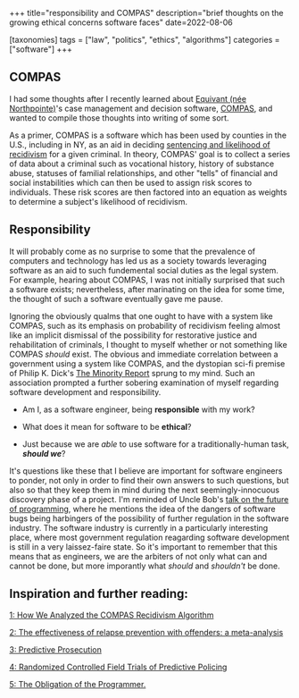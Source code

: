 +++
title="responsibility and COMPAS"
description="brief thoughts on the growing ethical concerns software faces"
date=2022-08-06

[taxonomies]
tags = ["law", "politics", "ethics", "algorithms"]
categories = ["software"]
+++

## COMPAS

I had some thoughts after I recently learned about [Equivant (née Northpointe)](https://www.equivant.com/)'s case management and decision software, [COMPAS](https://en.wikipedia.org/wiki/COMPAS_(software)), and wanted to compile those thoughts into writing of some sort. 

As a primer, COMPAS is a software which has been used by counties in the U.S., including in NY, as an aid in deciding [sentencing and likelihood of recidivism](https://s3.documentcloud.org/documents/2840784/Practitioner-s-Guide-to-COMPAS-Core.pdf) for a given criminal. In theory, COMPAS' goal is to collect a series of data about a criminal such as vocational history, history of substance abuse, statuses of familial relationships, and other "tells" of financial and social instabilities which can then be used to assign risk scores to individuals. These risk scores are then factored into an equation as weights to determine a subject's likelihood of recidivism. 

## Responsibility

It will probably come as no surprise to some that the prevalence of computers and technology has led us as a society towards leveraging software as an aid to such fundemental social duties as the legal system. For example, hearing about COMPAS, I was not initially surprised that such a software exists; nevertheless, after marinating on the idea for some time, the thought of such a software eventually gave me pause.

Ignoring the obviously qualms that one ought to have with a system like COMPAS, such as its emphasis on probability of recidivism feeling almost like an implicit dismissal of the possibility for restorative justice and rehabilitation of criminals, I thought to myself whether or not something like COMPAS *should* exist. The obvious and immediate correlation between a government using a system like COMPAS, and the dystopian sci-fi premise of Philip K. Dick's [The Minority Report](https://en.wikipedia.org/wiki/The_Minority_Report) sprung to my mind. Such an association prompted a further sobering examination of myself regarding software development and responsibility.

- Am I, as a software engineer, being **responsible** with my work? 

- What does it mean for software to be **ethical**? 

- Just because we are *able* to use software for a traditionally-human task, ***should we***?

It's questions like these that I believe are important for software engineers to ponder, not only in order to find their own answers to such questions, but also so that they keep them in mind during the next seemingly-innocuous discovery phase of a project. I'm reminded of Uncle Bob's [talk on the future of programming](https://www.youtube.com/watch?v=ecIWPzGEbFc), where he mentions the idea of the dangers of software bugs being harbingers of the possibility of further regulation in the software industry. The software industry is currently in a particularly interesting place, where most government regulation reagarding software development is still in a very laissez-faire state. So it's important to remember that this means that as engineers, we are the arbiters of not only what can and cannot be done, but more imporantly what *should* and *shouldn't* be done.

## Inspiration and further reading:

[1: How We Analyzed the COMPAS Recidivism Algorithm](https://www.propublica.org/article/how-we-analyzed-the-compas-recidivism-algorithm)

[2: The effectiveness of relapse prevention with offenders: a meta-analysis](https://pubmed.ncbi.nlm.nih.gov/14526593/)

[3: Predictive Prosecution](https://digitalcommons.wcl.american.edu/facsch_lawrev/759/)

[4: Randomized Controlled Field Trials of Predictive Policing](https://www.jstor.org/stable/24740149)

[5: The Obligation of the Programmer.](https://blog.cleancoder.com/uncle-bob/2014/11/15/WeRuleTheWorld.html)